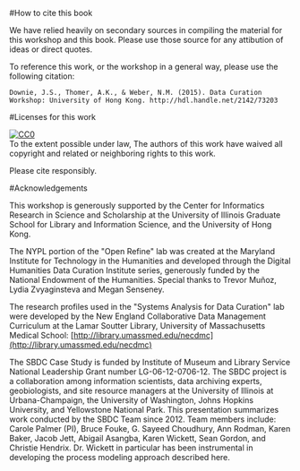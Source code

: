 #How to cite this book

We have relied heavily on secondary sources in compiling the material for this workshop and this book. Please use those source for any attibution of ideas or direct quotes.

To reference this work, or the workshop in a general way, please use the following citation: 

`Downie, J.S., Thomer, A.K., & Weber, N.M. (2015). Data Curation Workshop: University of Hong Kong. http://hdl.handle.net/2142/73203`

#Licenses for this work

<p xmlns:dct="http://purl.org/dc/terms/">
  <a rel="license"
     href="http://creativecommons.org/publicdomain/zero/1.0/">
    <img src="http://i.creativecommons.org/p/zero/1.0/88x31.png" style="border-style: none;" alt="CC0" />
  </a>
  <br />
  To the extent possible under law,
  <span rel="dct:publisher" resource="[_:publisher]">The authors</span> of this work have waived all copyright and related or neighboring rights to this work.
</p>

Please cite responsibly.

#Acknowledgements 

This workshop is generously supported by the Center for Informatics Research in Science and Scholarship at the University of Illinois Graduate School for Library and Information Science, and the University of Hong Kong. 

The NYPL portion of the "Open Refine" lab was created at the Maryland Institute for Technology in the Humanities and developed through the Digital Humanities Data Curation Institute series, generously funded by the National Endowment of the Humanities. Special thanks to Trevor Muñoz, Lydia Zvyaginsteva and Megan Senseney.

The research profiles used in the "Systems Analysis for Data Curation" lab were developed by the New England Collaborative Data Management Curriculum at the  Lamar Soutter Library, University of Massachusetts Medical School: [http://library.umassmed.edu/necdmc](http://library.umassmed.edu/necdmc)

The SBDC Case Study is funded by Institute of Museum and Library Service National Leadership Grant number LG-06-12-0706-12. The SBDC project is a collaboration among information scientists, data archiving experts, geobiologists, and site resource managers at the University of Illinois at Urbana-Champaign, the University of Washington, Johns Hopkins University, and Yellowstone National Park. This presentation summarizes work conducted by the SBDC Team since 2012. Team members include: Carole Palmer (PI), Bruce Fouke, G. Sayeed Choudhury, Ann Rodman, Karen Baker, Jacob Jett, Abigail Asangba, Karen Wickett, Sean Gordon, and Christie Hendrix. Dr. Wickett in particular has been instrumental in developing the process modeling approach described here.
